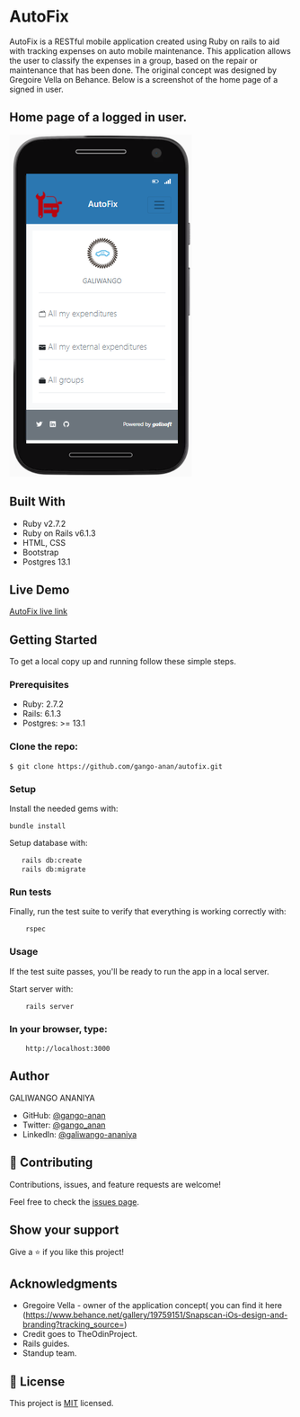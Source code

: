 # AutoFix

AutoFix is a RESTful mobile application created using Ruby on rails to aid with tracking expenses on auto mobile maintenance. This application allows  the user to classify the expenses in a group, based on the repair or maintenance that has been done. The original concept was designed by Gregoire Vella on Behance.
Below is a screenshot of the home page of a signed in user.

## Home page of a logged in user.

![screenshot](./app/assets/images/snapshot.png)

## Built With
- Ruby v2.7.2
- Ruby on Rails v6.1.3
- HTML, CSS
- Bootstrap
- Postgres 13.1

## Live Demo
[AutoFix live link](https://autofix-exps-tracker.herokuapp.com/)

## Getting Started

To get a local copy up and running follow these simple steps.

### Prerequisites

- Ruby: 2.7.2
- Rails: 6.1.3
- Postgres: >= 13.1

### Clone the repo: 
```
$ git clone https://github.com/gango-anan/autofix.git

```

### Setup

Install the needed gems with:

```
bundle install
```

Setup database with:

```
   rails db:create
   rails db:migrate
```

### Run tests
Finally, run the test suite to verify that everything is working correctly with:
```
    rspec
```

### Usage
If the test suite passes, you'll be ready to run the app in a local server.

Start server with:
```
    rails server
```
### In your browser, type:

```
    http://localhost:3000
```

## Author

GALIWANGO ANANIYA

- GitHub: [@gango-anan](https://github.com/gango-anan) 
- Twitter: [@gango_anan](https://twitter.com/gango_anan) 
- LinkedIn: [@galiwango-ananiya](https://www.linkedin.com/in/galiwango-ananiya/) 

## 🤝 Contributing

Contributions, issues, and feature requests are welcome!

Feel free to check the [issues page](https://github.com/gango-anan/autofix/issues).

## Show your support

Give a ⭐️ if you like this project!

## Acknowledgments
- Gregoire Vella - owner of the application concept( you can find it here (https://www.behance.net/gallery/19759151/Snapscan-iOs-design-and-branding?tracking_source=)
- Credit goes to TheOdinProject.
- Rails guides.
- Standup team.


## 📝 License

This project is [MIT](https://github.com/gango-anan/autofix/blob/master/LICENSE) licensed.
